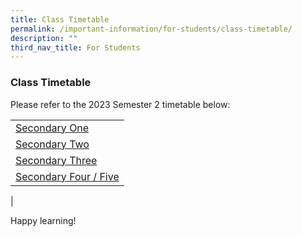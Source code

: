 ```yaml
---
title: Class Timetable
permalink: /important-information/for-students/class-timetable/
description: ""
third_nav_title: For Students
---
```

### **Class Timetable**
Please refer to the 2023 Semester 2 timetable below:

|  |
|---|
| [Secondary One](https://drive.google.com/drive/u/1/folders/1jr1GdMeK5VNUZIfp5BWJUVpfxedirYVc)
| [Secondary Two](https://drive.google.com/file/d/1c4yxcZfzSpQwsqzhx18fOr8uH643keR1/view?usp=share_link)
| [Secondary Three](https://drive.google.com/file/d/1yfoIxxiX_hLfSJqfLu4dNQ5Bt9WweHHa/view?usp=share_link)
| [Secondary Four / Five](https://drive.google.com/file/d/1SpU6fkeCvsFsZgPik4JD2I_qKnFtx1hz/view?usp=share_link)
|

Happy learning!